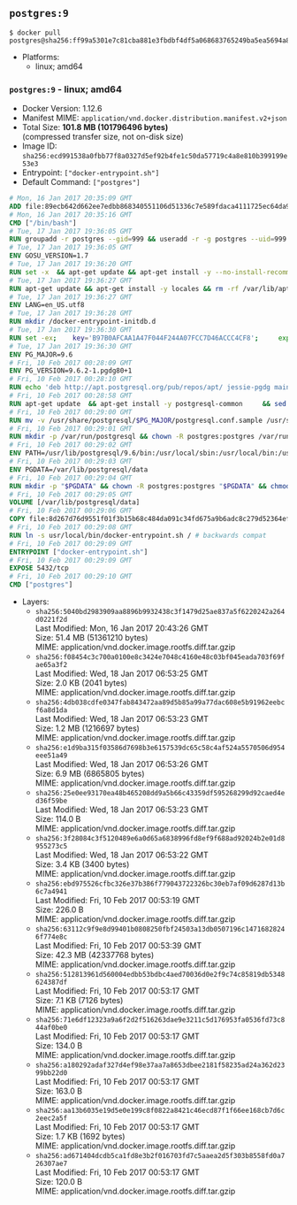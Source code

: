 ## `postgres:9`

```console
$ docker pull postgres@sha256:ff99a5301e7c81cba881e3fbdbf4df5a068683765249ba5ea5694a83747509d4
```

-	Platforms:
	-	linux; amd64

### `postgres:9` - linux; amd64

-	Docker Version: 1.12.6
-	Manifest MIME: `application/vnd.docker.distribution.manifest.v2+json`
-	Total Size: **101.8 MB (101796496 bytes)**  
	(compressed transfer size, not on-disk size)
-	Image ID: `sha256:ecd991538a0fbb77f8a0327d5ef92b4fe1c50da57719c4a8e810b399199e53e3`
-	Entrypoint: `["docker-entrypoint.sh"]`
-	Default Command: `["postgres"]`

```dockerfile
# Mon, 16 Jan 2017 20:35:09 GMT
ADD file:89ecb642d662ee7edbb868340551106d51336c7e589fdaca4111725ec64da957 in / 
# Mon, 16 Jan 2017 20:35:16 GMT
CMD ["/bin/bash"]
# Tue, 17 Jan 2017 19:36:05 GMT
RUN groupadd -r postgres --gid=999 && useradd -r -g postgres --uid=999 postgres
# Tue, 17 Jan 2017 19:36:05 GMT
ENV GOSU_VERSION=1.7
# Tue, 17 Jan 2017 19:36:20 GMT
RUN set -x 	&& apt-get update && apt-get install -y --no-install-recommends ca-certificates wget && rm -rf /var/lib/apt/lists/* 	&& wget -O /usr/local/bin/gosu "https://github.com/tianon/gosu/releases/download/$GOSU_VERSION/gosu-$(dpkg --print-architecture)" 	&& wget -O /usr/local/bin/gosu.asc "https://github.com/tianon/gosu/releases/download/$GOSU_VERSION/gosu-$(dpkg --print-architecture).asc" 	&& export GNUPGHOME="$(mktemp -d)" 	&& gpg --keyserver ha.pool.sks-keyservers.net --recv-keys B42F6819007F00F88E364FD4036A9C25BF357DD4 	&& gpg --batch --verify /usr/local/bin/gosu.asc /usr/local/bin/gosu 	&& rm -r "$GNUPGHOME" /usr/local/bin/gosu.asc 	&& chmod +x /usr/local/bin/gosu 	&& gosu nobody true 	&& apt-get purge -y --auto-remove ca-certificates wget
# Tue, 17 Jan 2017 19:36:27 GMT
RUN apt-get update && apt-get install -y locales && rm -rf /var/lib/apt/lists/* 	&& localedef -i en_US -c -f UTF-8 -A /usr/share/locale/locale.alias en_US.UTF-8
# Tue, 17 Jan 2017 19:36:27 GMT
ENV LANG=en_US.utf8
# Tue, 17 Jan 2017 19:36:28 GMT
RUN mkdir /docker-entrypoint-initdb.d
# Tue, 17 Jan 2017 19:36:30 GMT
RUN set -ex; 	key='B97B0AFCAA1A47F044F244A07FCC7D46ACCC4CF8'; 	export GNUPGHOME="$(mktemp -d)"; 	gpg --keyserver ha.pool.sks-keyservers.net --recv-keys "$key"; 	gpg --export "$key" > /etc/apt/trusted.gpg.d/postgres.gpg; 	rm -r "$GNUPGHOME"; 	apt-key list
# Tue, 17 Jan 2017 19:36:30 GMT
ENV PG_MAJOR=9.6
# Fri, 10 Feb 2017 00:28:09 GMT
ENV PG_VERSION=9.6.2-1.pgdg80+1
# Fri, 10 Feb 2017 00:28:10 GMT
RUN echo 'deb http://apt.postgresql.org/pub/repos/apt/ jessie-pgdg main' $PG_MAJOR > /etc/apt/sources.list.d/pgdg.list
# Fri, 10 Feb 2017 00:28:58 GMT
RUN apt-get update 	&& apt-get install -y postgresql-common 	&& sed -ri 's/#(create_main_cluster) .*$/\1 = false/' /etc/postgresql-common/createcluster.conf 	&& apt-get install -y 		postgresql-$PG_MAJOR=$PG_VERSION 		postgresql-contrib-$PG_MAJOR=$PG_VERSION 	&& rm -rf /var/lib/apt/lists/*
# Fri, 10 Feb 2017 00:29:00 GMT
RUN mv -v /usr/share/postgresql/$PG_MAJOR/postgresql.conf.sample /usr/share/postgresql/ 	&& ln -sv ../postgresql.conf.sample /usr/share/postgresql/$PG_MAJOR/ 	&& sed -ri "s!^#?(listen_addresses)\s*=\s*\S+.*!\1 = '*'!" /usr/share/postgresql/postgresql.conf.sample
# Fri, 10 Feb 2017 00:29:01 GMT
RUN mkdir -p /var/run/postgresql && chown -R postgres:postgres /var/run/postgresql && chmod g+s /var/run/postgresql
# Fri, 10 Feb 2017 00:29:02 GMT
ENV PATH=/usr/lib/postgresql/9.6/bin:/usr/local/sbin:/usr/local/bin:/usr/sbin:/usr/bin:/sbin:/bin
# Fri, 10 Feb 2017 00:29:03 GMT
ENV PGDATA=/var/lib/postgresql/data
# Fri, 10 Feb 2017 00:29:04 GMT
RUN mkdir -p "$PGDATA" && chown -R postgres:postgres "$PGDATA" && chmod 777 "$PGDATA" # this 777 will be replaced by 700 at runtime (allows semi-arbitrary "--user" values)
# Fri, 10 Feb 2017 00:29:05 GMT
VOLUME [/var/lib/postgresql/data]
# Fri, 10 Feb 2017 00:29:06 GMT
COPY file:8d267d76d9551f01f3b15b68c484da091c34fd675a9b6adc8c279d52364efdfc in /usr/local/bin/ 
# Fri, 10 Feb 2017 00:29:08 GMT
RUN ln -s usr/local/bin/docker-entrypoint.sh / # backwards compat
# Fri, 10 Feb 2017 00:29:09 GMT
ENTRYPOINT ["docker-entrypoint.sh"]
# Fri, 10 Feb 2017 00:29:09 GMT
EXPOSE 5432/tcp
# Fri, 10 Feb 2017 00:29:10 GMT
CMD ["postgres"]
```

-	Layers:
	-	`sha256:5040bd2983909aa8896b9932438c3f1479d25ae837a5f6220242a264d0221f2d`  
		Last Modified: Mon, 16 Jan 2017 20:43:26 GMT  
		Size: 51.4 MB (51361210 bytes)  
		MIME: application/vnd.docker.image.rootfs.diff.tar.gzip
	-	`sha256:f08454c3c700a0100e8c3424e7048c4160e48c03bf045eada703f69fae65a3f2`  
		Last Modified: Wed, 18 Jan 2017 06:53:25 GMT  
		Size: 2.0 KB (2041 bytes)  
		MIME: application/vnd.docker.image.rootfs.diff.tar.gzip
	-	`sha256:4db038cdfe0347fab843472aa89d5b85a99a77dac608e5b91962eebcf6a8d1da`  
		Last Modified: Wed, 18 Jan 2017 06:53:23 GMT  
		Size: 1.2 MB (1216697 bytes)  
		MIME: application/vnd.docker.image.rootfs.diff.tar.gzip
	-	`sha256:e1d9ba315f03586d7698b3e6157539dc65c58c4af524a5570506d954eee51a49`  
		Last Modified: Wed, 18 Jan 2017 06:53:26 GMT  
		Size: 6.9 MB (6865805 bytes)  
		MIME: application/vnd.docker.image.rootfs.diff.tar.gzip
	-	`sha256:25e0ee93170ea48b465208dd9a5b66c43359df595268299d92caed4ed36f59be`  
		Last Modified: Wed, 18 Jan 2017 06:53:23 GMT  
		Size: 114.0 B  
		MIME: application/vnd.docker.image.rootfs.diff.tar.gzip
	-	`sha256:3f28084c3f5120489e6a0d65a6838996fd8ef9f688ad92024b2e01d8955273c5`  
		Last Modified: Wed, 18 Jan 2017 06:53:22 GMT  
		Size: 3.4 KB (3400 bytes)  
		MIME: application/vnd.docker.image.rootfs.diff.tar.gzip
	-	`sha256:ebd975526cfbc326e37b386f779043722326bc30eb7af09d6287d13b6c7a4941`  
		Last Modified: Fri, 10 Feb 2017 00:53:19 GMT  
		Size: 226.0 B  
		MIME: application/vnd.docker.image.rootfs.diff.tar.gzip
	-	`sha256:63112c9f9e8d99401b0808250fbf24503a13db0507196c14716828246f774e8c`  
		Last Modified: Fri, 10 Feb 2017 00:53:39 GMT  
		Size: 42.3 MB (42337768 bytes)  
		MIME: application/vnd.docker.image.rootfs.diff.tar.gzip
	-	`sha256:512813961d560004edbb53bdbc4aed70036d0e2f9c74c85819db5348624387df`  
		Last Modified: Fri, 10 Feb 2017 00:53:17 GMT  
		Size: 7.1 KB (7126 bytes)  
		MIME: application/vnd.docker.image.rootfs.diff.tar.gzip
	-	`sha256:71e6df12323a9a6f2d2f516263dae9e3211c5d176953fa0536fd73c844af0be0`  
		Last Modified: Fri, 10 Feb 2017 00:53:17 GMT  
		Size: 134.0 B  
		MIME: application/vnd.docker.image.rootfs.diff.tar.gzip
	-	`sha256:a180292adaf327d4ef98e37aa7a8653dbee2181f58235ad24a362d2399bb22d0`  
		Last Modified: Fri, 10 Feb 2017 00:53:17 GMT  
		Size: 163.0 B  
		MIME: application/vnd.docker.image.rootfs.diff.tar.gzip
	-	`sha256:aa13b6035e19d5e0e199c8f0822a8421c46ecd87f1f66ee168cb7d6c2eec2a5f`  
		Last Modified: Fri, 10 Feb 2017 00:53:17 GMT  
		Size: 1.7 KB (1692 bytes)  
		MIME: application/vnd.docker.image.rootfs.diff.tar.gzip
	-	`sha256:ad671404dcdb5ca1fd8e3b2f016703fd7c5aaea2d5f303b8558fd0a726307ae7`  
		Last Modified: Fri, 10 Feb 2017 00:53:17 GMT  
		Size: 120.0 B  
		MIME: application/vnd.docker.image.rootfs.diff.tar.gzip
